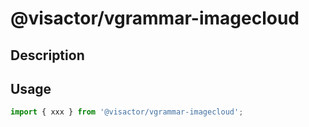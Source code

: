 # @visactor/vgrammar-imagecloud

## Description



## Usage

```typescript
import { xxx } from '@visactor/vgrammar-imagecloud';
```
